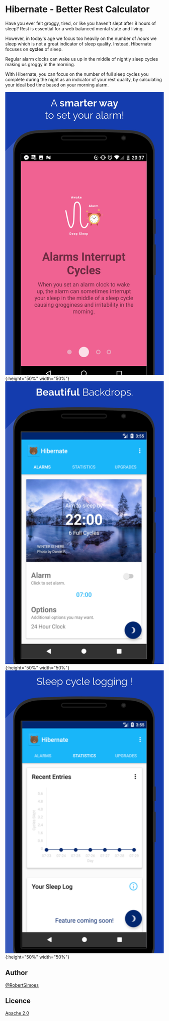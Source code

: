 # Hibernate - Better Rest Calculator

Have you ever felt groggy, tired, or like you haven't slept after 8 hours of sleep? Rest is essential for a web balanced mental state and living.

However, in today's age we focus too heavily on the number of *hours* we sleep which is not a great indicator of sleep quality. Instead, Hibernate focuses on **cycles** of sleep.

Regular alarm clocks can wake us up in the middle of nightly sleep cycles making us groggy in the morning.

With Hibernate, you can focus on the number of full sleep cycles you complete during the night as an indicator of your rest quality, by calculating your ideal bed time based on your morning alarm.

![Hibernate Screenshot 1](images/hibernate1.jpg){:height="50%" width="50%"}
![Hibernate Screenshot 2](images/hibernate2.jpg){:height="50%" width="50%"}
![Hibernate Screenshot 3](images/hibernate3.jpg){:height="50%" width="50%"}

## Author

[@RobertSimoes](www.robertsimoes.com)

## Licence

[Apache 2.0](https://www.apache.org/licenses/LICENSE-2.0)